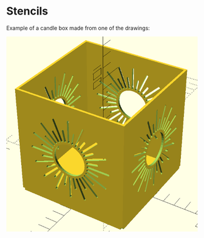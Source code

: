 # Stencils

Example of a candle box made from one of the drawings:
<p align="center">
   <img src="https://github.com/saeedghsh/3d_models/blob/master/stencils/images/example.png">
</p>
